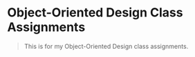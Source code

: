 # Object-Oriented Design Class Assignments

> This is for my Object-Oriented Design class assignments.
